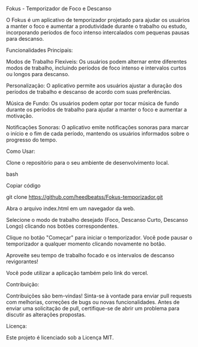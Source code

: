 Fokus - Temporizador de Foco e Descanso

O Fokus é um aplicativo de temporizador projetado para ajudar os usuários a manter o foco e aumentar a produtividade durante o trabalho ou estudo, incorporando períodos de foco intenso intercalados com pequenas pausas para descanso.


Funcionalidades Principais:

Modos de Trabalho Flexíveis: Os usuários podem alternar entre diferentes modos de trabalho, incluindo períodos de foco intenso e intervalos curtos ou longos para descanso.

Personalização: O aplicativo permite aos usuários ajustar a duração dos períodos de trabalho e descanso de acordo com suas preferências.

Música de Fundo: Os usuários podem optar por tocar música de fundo durante os períodos de trabalho para ajudar a manter o foco e aumentar a motivação.

Notificações Sonoras: O aplicativo emite notificações sonoras para marcar o início e o fim de cada período, mantendo os usuários informados sobre o progresso do tempo.


Como Usar:

Clone o repositório para o seu ambiente de desenvolvimento local.

bash

Copiar código

git clone https://github.com/heedbeatss/Fokus-temporizador.git

Abra o arquivo index.html em um navegador da web.

Selecione o modo de trabalho desejado (Foco, Descanso Curto, Descanso Longo) clicando nos botões correspondentes.

Clique no botão "Começar" para iniciar o temporizador. Você pode pausar o temporizador a qualquer momento clicando novamente no botão.

Aproveite seu tempo de trabalho focado e os intervalos de descanso revigorantes!

Você pode utilizar a aplicação também pelo link do vercel.


Contribuição:

Contribuições são bem-vindas! Sinta-se à vontade para enviar pull requests com melhorias, correções de bugs ou novas funcionalidades. Antes de enviar uma solicitação de pull, certifique-se de abrir um problema para discutir as alterações propostas.


Licença:

Este projeto é licenciado sob a Licença MIT.
